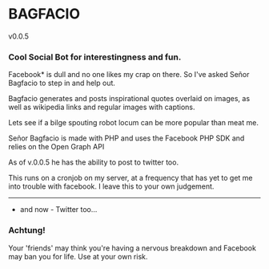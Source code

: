 # BAGFACIO

v0.0.5

### Cool Social Bot for interestingness and fun.

Facebook* is dull and no one likes my crap on there.
So I've asked Señor Bagfacio to step in and help out.

Bagfacio generates and posts inspirational quotes overlaid on images, as well as wikipedia links and regular images with captions.

Lets see if a bilge spouting robot locum can be more popular than meat me.

Señor Bagfacio is made with PHP and uses the Facebook PHP SDK and relies on the Open Graph API

As of v.0.0.5 he has the ability to post to twitter too.

This runs on a cronjob on my server, at a frequency that has yet to get me into trouble with facebook. I leave this to your own judgement.

****************
* and now - Twitter too...

### Achtung!
Your 'friends' may think you're having a nervous breakdown and Facebook may ban you for life. Use at your own risk.

###
